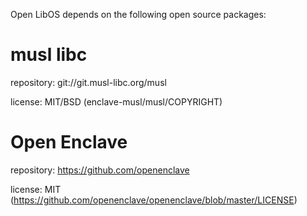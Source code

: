 Open LibOS depends on the following open source packages:

musl libc
=========

repository: git://git.musl-libc.org/musl

license: MIT/BSD (enclave-musl/musl/COPYRIGHT)


Open Enclave
============

repository: https://github.com/openenclave

license: MIT (https://github.com/openenclave/openenclave/blob/master/LICENSE)

